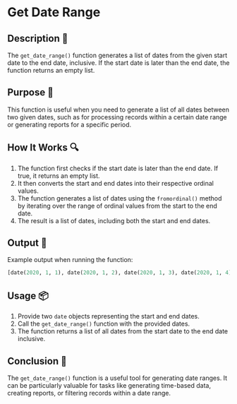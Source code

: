 # Get Date Range

## Description 📝

The `get_date_range()` function generates a list of dates from the given start date to the end date, inclusive.
If the start date is later than the end date, the function returns an empty list.

## Purpose 🎯

This function is useful when you need to generate a list of all dates between two given dates, such as for processing records within a certain date range or generating reports for a specific period.

## How It Works 🔍

1. The function first checks if the start date is later than the end date. If true, it returns an empty list.
2. It then converts the start and end dates into their respective ordinal values.
3. The function generates a list of dates using the `fromordinal()` method by iterating over the range of ordinal values from the start to the end date.
4. The result is a list of dates, including both the start and end dates.

## Output 📜

Example output when running the function:

```python
[date(2020, 1, 1), date(2020, 1, 2), date(2020, 1, 3), date(2020, 1, 4), date(2020, 1, 5)]
```

## Usage 📦

1. Provide two `date` objects representing the start and end dates.
2. Call the `get_date_range()` function with the provided dates.
3. The function returns a list of all dates from the start date to the end date inclusive.

## Conclusion 🚀

The `get_date_range()` function is a useful tool for generating date ranges.
It can be particularly valuable for tasks like generating time-based data, creating reports, or filtering records within a date range.
